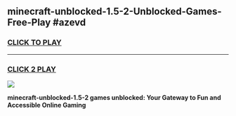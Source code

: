 
## minecraft-unblocked-1.5-2-Unblocked-Games-Free-Play #azevd
<h3>
<a href="https://us.freeplayer.one?title=minecraft-unblocked-1.5-2&ref=9M">CLICK TO PLAY</a></h3>
<hr>

<h3>
<a href="https://us.freeplayer.one?title=minecraft-unblocked-1.5-2&ref=9M">CLICK 2 PLAY</a>
  
</h3>

<a href="https://us.freeplayer.one?title=minecraft-unblocked-1.5-2&ref=9M"><img src="https://clearcache.store/games.png"></a>


**minecraft-unblocked-1.5-2 games unblocked: Your Gateway to Fun and Accessible Online Gaming**
